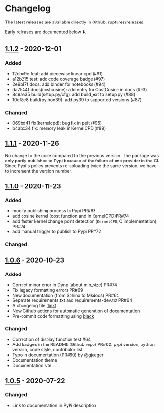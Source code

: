 # Changelog

The latest releases are available directly in Github: [ruptures/releases](https://github.com/deepcharles/ruptures/releases).

Early releases are documented below ⬇️.

## [1.1.2] - 2020-12-01

### Added

- 12cbc9e feat: add piecewise linear cpd (#91)
- a12b215 test: add code coverage badge (#97)
- 2e9b17f docs: add binder for notebooks (#94)
- da7544f docs(costcosine): add entry for CostCosine in docs (#93)
- 8c9aa35 build(setup.py/cfg):  add build_ext to setup.py (#88)
- 10ef8e8 build(python39): add py39 to supported versions (#87)

### Changed

- 069bd41 fix(kernelcpd): bug fix in pelt (#95)
- b4abc34 fix: memory leak in KernelCPD (#89)

## [1.1.1] - 2020-11-26

No change to the code compared to the previous version.
The package was only partly published to Pypi because of the failure of one provider in the CI.
Since Pypi's policy prevents re-uploading twice the same version, we have to increment the version number.

## [1.1.0] - 2020-11-23

### Added

- modify publishing process to Pypi PR#83
- add cosine kernel (cost function and in KernelCPD)PR#74
- add faster kernel change point detection (`KernelCPD`, C implementation) PR#74
- add manual trigger to publish to Pypi PR#72

### Changed

## [1.0.6] - 2020-10-23
### Added

- Correct minor error in Dynp (about min_size) PR#74
- Fix legacy formatting errors PR#69
- New documentation (from Sphinx to Mkdocs) PR#64
- Separate requirements.txt and requirements-dev.txt PR#64
- A changelog file ([link](https://github.com/deepcharles/ruptures/blob/master/CHANGELOG.md))
- New Github actions for automatic generation of documentation
- Pre-commit code formatting using [black](https://github.com/psf/black)

### Changed

- Correction of display function test #64
- Add badges in the README (Github repo) PR#62: pypi version, python version, code style, contributor list
- Typo in documentation ([PR#60](https://github.com/deepcharles/ruptures/pull/60)) by @gjaeger
- Documentation theme
- Documentation site

## [1.0.5] - 2020-07-22
### Changed
- Link to documentation in PyPi description

[Unreleased]: https://github.com/deepcharles/ruptures/compare/v1.1.2...HEAD
[1.1.2]: https://github.com/deepcharles/ruptures/compare/v1.1.1...v1.1.2
[1.1.1]: https://github.com/deepcharles/ruptures/compare/v1.1.0...v1.1.1
[1.1.0]: https://github.com/deepcharles/ruptures/compare/v1.0.6...v1.1.0
[1.0.6]: https://github.com/deepcharles/ruptures/compare/v1.0.5...v1.0.6
[1.0.5]: https://github.com/deepcharles/ruptures/compare/v1.0.4...v1.0.5
